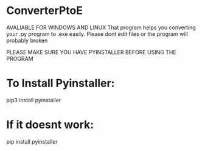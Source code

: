 # ConverterPtoE
AVALIABLE FOR WINDOWS AND LINUX
That program helps you converting your .py program to .exe easily.
Please dont edit files or the program will probably broken

PLEASE MAKE SURE YOU HAVE PYINSTALLER BEFORE USING THE PROGRAM

# To Install Pyinstaller:
pip3 install pyinstaller

# If it doesnt work:
pip install pyinstaller
